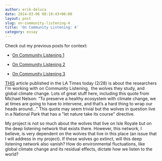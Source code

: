 ```yaml
---
author: erik-deluca
date: 2014-03-06 08:19:43+00:00
layout: post
slug: on-community-listening-4
title: 'On Community Listening: 4'
category: essay
---
```


Check out my previous posts for context:

* [On Community Listening 1](https://www.scholarslab.org/digital-humanities/on-community-listening-1/)

* [ On Community Listening 2](https://www.scholarslab.org/grad-student-research/on-community-listening-2/)

* [On Community Listening 3](https://www.scholarslab.org/uncategorized/on-community-listening-3/)

[THIS](http://www.latimes.com/nation/nationnow/la-na-nn-isle-royale-wolves-climate-change-20140228,0,2461367,full.story#axzz2udznJ96m) article published in the LA Times today (2/28) is about the researchers I'm working with on Community Listening,  the wolves they study, and global climate change. Lots of great stuff here, including this quote from Michael Nelson: “To preserve a healthy ecosystem with climate change, we at times are going to have to intervene, and that’s a hard thing to wrap our heads around...” This quote may seem trivial but the wolves in question live in a National Park that has a "let nature take its course" directive.

My project is not so much about the wolves that live on Isle Royale but on the deep listening network that exists there. However, this network, I believe, is very dependent on the wolves that live in this place (an issue that I will address in my project). If these wolves go extinct, will this deep listening network also vanish? How do environmental fluctuations, like global climate change and its residual effects, dictate how we listen to the world?
